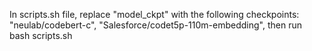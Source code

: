 In scripts.sh file, replace "model_ckpt" with the following checkpoints: "neulab/codebert-c", "Salesforce/codet5p-110m-embedding", then run bash scripts.sh
